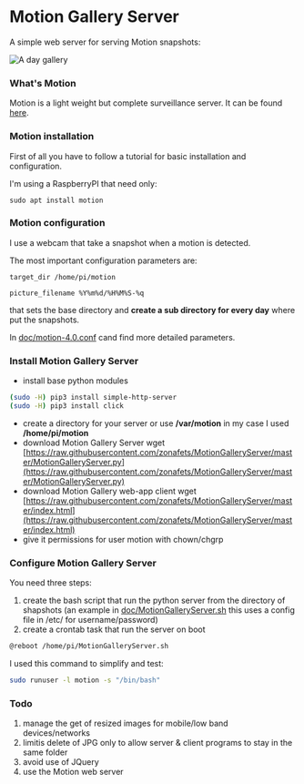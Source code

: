 # Motion Gallery Server

A simple web server for serving Motion snapshots:

![A day gallery](imgs/motion_day_gallery.gif)

### What's Motion
Motion is a light weight but complete surveillance server. It can be found [here](https://motion-project.github.io/).
 
### Motion installation

First of all you have to follow a tutorial for basic installation and configuration.

I'm using a RaspberryPI that need only:

	sudo apt install motion
	
### Motion configuration

I use a webcam that take a snapshot when a motion is detected.

The most important configuration parameters are:

	target_dir /home/pi/motion

	picture_filename %Y%m%d/%H%M%S-%q
	
that sets the base directory and **create a sub directory for every day** where put the snapshots.

In [doc/motion-4.0.conf](doc/motion-4.0.conf) cand find more detailed parameters.

### Install Motion Gallery Server

- install base python modules
```bash
(sudo -H) pip3 install simple-http-server
(sudo -H) pip3 install click
```
	 
- create a directory for your server or use **/var/motion**
in my case I used **/home/pi/motion**
- download Motion Gallery Server
	wget [https://raw.githubusercontent.com/zonafets/MotionGalleryServer/master/MotionGalleryServer.py](https://raw.githubusercontent.com/zonafets/MotionGalleryServer/master/MotionGalleryServer.py)
- download Motion Gallery web-app client
	wget [https://raw.githubusercontent.com/zonafets/MotionGalleryServer/master/index.html](https://raw.githubusercontent.com/zonafets/MotionGalleryServer/master/index.html)
- give it permissions for user motion with chown/chgrp	

### Configure Motion Gallery Server
You need three steps:

1. create the bash script that run the python server from the directory of shapshots
(an example in [doc/MotionGalleryServer.sh](doc/MotionGalleryServer.sh)
this uses a config file in /etc/ for username/password)
2. create a crontab task that run the server on boot
```bash
@reboot	/home/pi/MotionGalleryServer.sh
```
I used this command to simplify and test:
```bash
sudo runuser -l motion -s "/bin/bash"
```
### Todo
1. manage the get of resized images for mobile/low band devices/networks
2. limitis delete of JPG only to allow server & client programs to stay in the same folder
3. avoid use of JQuery
4. use the Motion web server

